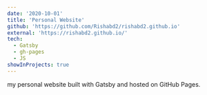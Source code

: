```yaml
---
date: '2020-10-01'
title: 'Personal Website'
github: 'https://github.com/Rishabd2/rishabd2.github.io'
external: 'https://rishabd2.github.io/'
tech:
  - Gatsby
  - gh-pages
  - JS
showInProjects: true
---
```


my personal website built with Gatsby and hosted on GitHub Pages.
